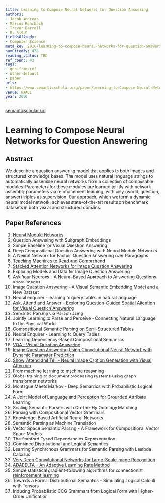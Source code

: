 ```yaml
---
title: Learning to Compose Neural Networks for Question Answering
authors:
- Jacob Andreas
- Marcus Rohrbach
- Trevor Darrell
- D. Klein
fieldsOfStudy:
- Computer Science
meta_key: 2016-learning-to-compose-neural-networks-for-question-answering
numCitedBy: 478
reading_status: TBD
ref_count: 43
tags:
- gen-from-ref
- other-default
- paper
urls:
- https://www.semanticscholar.org/paper/Learning-to-Compose-Neural-Networks-for-Question-Andreas-Rohrbach/75ddc7ee15be14013a3462c01b38b0548486fbcb?sort=total-citations
venue: NAACL
year: 2016
---
```


[semanticscholar url](https://www.semanticscholar.org/paper/Learning-to-Compose-Neural-Networks-for-Question-Andreas-Rohrbach/75ddc7ee15be14013a3462c01b38b0548486fbcb?sort=total-citations)

# Learning to Compose Neural Networks for Question Answering

## Abstract

We describe a question answering model that applies to both images and structured knowledge bases. The model uses natural language strings to automatically assemble neural networks from a collection of composable modules. Parameters for these modules are learned jointly with network-assembly parameters via reinforcement learning, with only (world, question, answer) triples as supervision. Our approach, which we term a dynamic neural model network, achieves state-of-the-art results on benchmark datasets in both visual and structured domains.

## Paper References

1. [Neural Module Networks](2016-neural-module-networks)
2. Question Answering with Subgraph Embeddings
3. Simple Baseline for Visual Question Answering
4. Deep Compositional Question Answering with Neural Module Networks
5. A Neural Network for Factoid Question Answering over Paragraphs
6. [Teaching Machines to Read and Comprehend](2015-teaching-machines-to-read-and-comprehend)
7. [Stacked Attention Networks for Image Question Answering](2016-stacked-attention-networks-for-image-question-answering)
8. Exploring Models and Data for Image Question Answering
9. Ask Your Neurons - A Neural-Based Approach to Answering Questions about Images
10. Image Question Answering - A Visual Semantic Embedding Model and a New Dataset
11. Neural enquirer - learning to query tables in natural language
12. [Ask, Attend and Answer - Exploring Question-Guided Spatial Attention for Visual Question Answering](2016-ask-attend-and-answer-exploring-question-guided-spatial-attention-for-visual-question-answering)
13. Semantic Parsing via Paraphrasing
14. Jointly Learning to Parse and Perceive - Connecting Natural Language to the Physical World
15. Compositional Semantic Parsing on Semi-Structured Tables
16. Neural Enquirer - Learning to Query Tables
17. Learning Dependency-Based Compositional Semantics
18. [VQA - Visual Question Answering](2015-vqa-visual-question-answering)
19. [Image Question Answering Using Convolutional Neural Network with Dynamic Parameter Prediction](2016-image-question-answering-using-convolutional-neural-network-with-dynamic-parameter-prediction)
20. [Show, Attend and Tell - Neural Image Caption Generation with Visual Attention](2015-show-attend-and-tell-neural-image-caption-generation-with-visual-attention)
21. From machine learning to machine reasoning
22. Global training of document processing systems using graph transformer networks
23. Montague Meets Markov - Deep Semantics with Probabilistic Logical Form
24. A Joint Model of Language and Perception for Grounded Attribute Learning
25. Scaling Semantic Parsers with On-the-Fly Ontology Matching
26. Parsing with Compositional Vector Grammars
27. Knowledge-Based Artificial Neural Networks
28. Semantic Parsing as Machine Translation
29. Vector Space Semantic Parsing - A Framework for Compositional Vector Space Models
30. The Stanford Typed Dependencies Representation
31. Combined Distributional and Logical Semantics
32. Learning Synchronous Grammars for Semantic Parsing with Lambda Calculus
33. [Very Deep Convolutional Networks for Large-Scale Image Recognition](2014-vggnet.md)
34. [ADADELTA - An Adaptive Learning Rate Method](2012-adadelta-an-adaptive-learning-rate-method)
35. [Simple statistical gradient-following algorithms for connectionist reinforcement learning](2004-simple-statistical-gradient-following-algorithms-for-connectionist-reinforcement-learning)
36. Towards a Formal Distributional Semantics - Simulating Logical Calculi with Tensors
37. Inducing Probabilistic CCG Grammars from Logical Form with Higher-Order Unification
